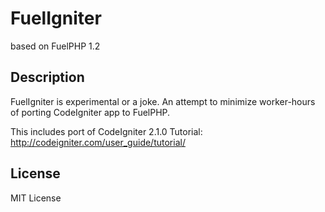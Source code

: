 # FuelIgniter

based on FuelPHP 1.2

## Description

FuelIgniter is experimental or a joke. An attempt to minimize worker-hours of porting CodeIgniter app to FuelPHP.

This includes port of CodeIgniter 2.1.0 Tutorial: http://codeigniter.com/user_guide/tutorial/

## License

MIT License
